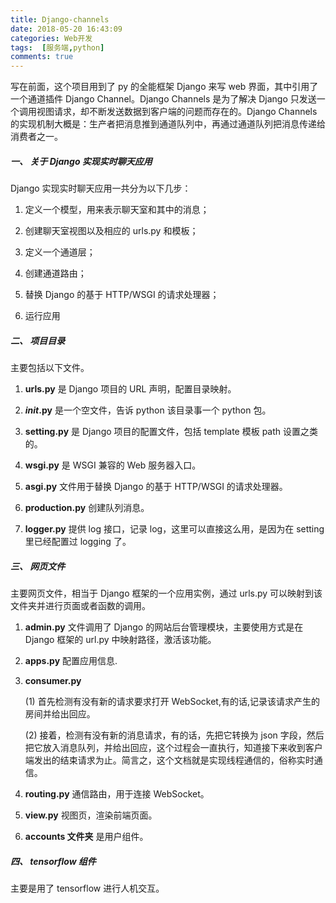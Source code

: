 ```yaml
---
title: Django-channels
date: 2018-05-20 16:43:09
categories: Web开发
tags:  [服务端,python]
comments: true
---
```


写在前面，这个项目用到了 py 的全能框架 Django 来写 web 界面，其中引用了一个通道插件 Django Channel。Django Channels 是为了解决 Django 只发送一个调用视图请求，却不断发送数据到客户端的问题而存在的。Django Channels 的实现机制大概是：生产者把消息推到通道队列中，再通过通道队列把消息传递给消费者之一。

<!--more-->

##### 一、 关于 Django 实现实时聊天应用

Django 实现实时聊天应用一共分为以下几步：

1. 定义一个模型，用来表示聊天室和其中的消息；

2. 创建聊天室视图以及相应的 urls.py 和模板；

3. 定义一个通道层；

4. 创建通道路由；

5. 替换 Django 的基于 HTTP/WSGI 的请求处理器；

6. 运行应用

##### 二、 项目目录

主要包括以下文件。

1. **urls.py** 是 Django 项目的 URL 声明，配置目录映射。

2. **_init_.py** 是一个空文件，告诉 python 该目录事一个 python 包。

3. **setting.py** 是 Django 项目的配置文件，包括 template 模板 path 设置之类的。

4. **wsgi.py** 是 WSGI 兼容的 Web 服务器入口。

5. **asgi.py** 文件用于替换 Django 的基于 HTTP/WSGI 的请求处理器。

6. **production.py** 创建队列消息。

7. **logger.py** 提供 log 接口，记录 log，这里可以直接这么用，是因为在 setting 里已经配置过 logging 了。

##### 三、 网页文件

主要网页文件，相当于 Django 框架的一个应用实例，通过 urls.py 可以映射到该文件夹并进行页面或者函数的调用。

1. **admin.py** 文件调用了 Django 的网站后台管理模块，主要使用方式是在 Django 框架的 url.py 中映射路径，激活该功能。

2. **apps.py** 配置应用信息.

3. **consumer.py**

   (1) 首先检测有没有新的请求要求打开 WebSocket,有的话,记录该请求产生的房间并给出回应。

   (2) 接着，检测有没有新的消息请求，有的话，先把它转换为 json 字段，然后把它放入消息队列，并给出回应，这个过程会一直执行，知道接下来收到客户端发出的结束请求为止。简言之，这个文档就是实现线程通信的，俗称实时通信。

4. **routing.py** 通信路由，用于连接 WebSocket。

5. **view.py** 视图页，渲染前端页面。

6. **accounts 文件夹** 是用户组件。

##### 四、 tensorflow 组件

主要是用了 tensorflow 进行人机交互。
